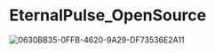 # EternalPulse_OpenSource

![0630BB35-0FFB-4620-9A29-DF73536E2A11](https://github.com/user-attachments/assets/c293c82a-57fc-4a59-8e48-4d2e9b3cfc30)
